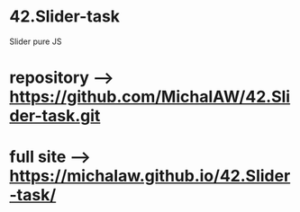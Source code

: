 # 42.Slider-task

Slider pure JS

# repository --> https://github.com/MichalAW/42.Slider-task.git
# full site --> https://michalaw.github.io/42.Slider-task/
